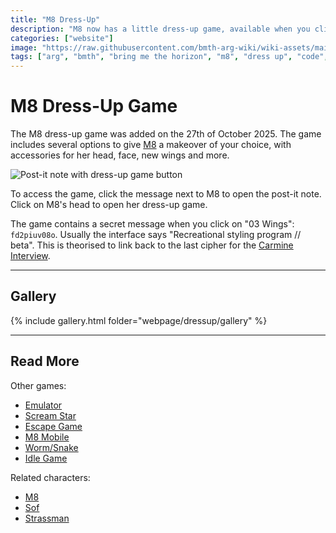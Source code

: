 ```yaml
---
title: "M8 Dress-Up"
description: "M8 now has a little dress-up game, available when you click on her help message."
categories: ["website"]
image: "https://raw.githubusercontent.com/bmth-arg-wiki/wiki-assets/main/webpage/dressup/dressup-300x300.png"
tags: ["arg", "bmth", "bring me the horizon", "m8", "dress up", "code", "cipher"]
---
```


# M8 Dress-Up Game

The M8 dress-up game was added on the 27th of October 2025. The game includes several options to 
give [M8](../m8) a makeover of your choice, with accessories for her head, face, new wings and more.

![Post-it note with dress-up game button](https://raw.githubusercontent.com/bmth-arg-wiki/wiki-assets/main/webpage/dressup/access.png)

To access the game, click the message next to M8 to open the post-it note. Click on M8's head to 
open her dress-up game.

The game contains a secret message when you click on "03 Wings": `fd2piuv08o`. Usually the interface 
says "Recreational styling program // beta". This is theorised to link 
back to the last cipher for the [Carmine Interview](../for-sof/carmine_interview). 

***

## Gallery

{% include gallery.html folder="webpage/dressup/gallery" %}

***

## Read More

Other games:

- [Emulator](emulator)
- [Scream Star](emulator-screamstar)
- [Escape Game](emulator-escape)
- [M8 Mobile](emulator-m8mobile)
- [Worm/Snake](emulator-worm)
- [Idle Game](idle)

Related characters:

- [M8](../m8)
- [Sof](../characters/sof)
- [Strassman](../characters/strassman)